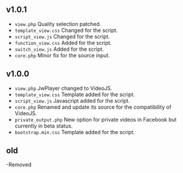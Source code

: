## v1.0.1
- `view.php` Quality selection patched.
- `template_view.css` Changed for the script.
- `script_view.js` Changed for the script.
- `function_view.css` Added for the script.
- `switch_view.js` Added for the script.
- `core.php` Minor fix for the source input.

## v1.0.0

- `view.php` JwPlayer changed to VideoJS.
- `template_view.css` Template added for the script.
- `script_view.js` Javascript added for the script.
- `core.php` Renamed and update its source for the compatibility of VideoJS.
- `private_output.php` New option for private videos in Facebook but currently in beta status.
- `bootstrap.min.css` Template added for the script.

## old
-Removed

